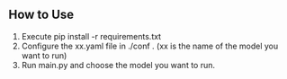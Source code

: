<h2>How to Use</h2>

1. Execute pip install -r requirements.txt<br>
2. Configure the xx.yaml file in ./conf . (xx is the name of the model you want to run)<br>
3. Run main.py and choose the model you want to run.<br>
